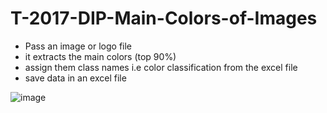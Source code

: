 # T-2017-DIP-Main-Colors-of-Images
- Pass an image or logo file
- it extracts the main colors (top 90%)
- assign them class names i.e color classification from the excel file
- save data in an excel file

![image](https://github.com/thehamzza/T-2017-DIP-Main-Colors-of-Images/assets/45312947/84d7850d-3360-46f8-bc6e-cfe556987eac)
